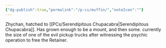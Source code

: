 ```yaml
---
{"dg-publish":true,"permalink":"/p-cs/muffin/","noteIcon":""}
---
```


Zhychan, hatched to [[PCs/Serendipitous Chupacabra\|Serendipitous Chupacabra]]. Has grown enough to be a mount, and then some. currently the size of one of the evil pickup trucks after witnessing the psychic operation to free the Retainer.